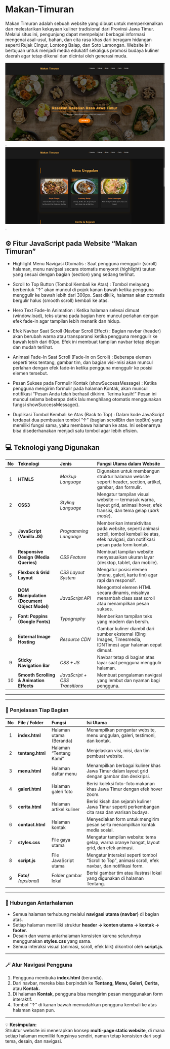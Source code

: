 # Makan-Timuran
Makan Timuran adalah sebuah website yang dibuat untuk memperkenalkan dan melestarikan kekayaan kuliner tradisional dari Provinsi Jawa Timur. Melalui situs ini, pengunjung dapat mempelajari berbagai informasi mengenai asal-usul, bahan, dan cita rasa khas dari beragam hidangan seperti Rujak Cingur, Lontong Balap, dan Soto Lamongan. Website ini bertujuan untuk menjadi media edukatif sekaligus promosi budaya kuliner daerah agar tetap dikenal dan dicintai oleh generasi muda.

![IMG](https://github.com/AdeeM03/Makan-Timuran/blob/ba7cbcd0e555ef22f819f86d8b0c85ab12b051e6/IMG/ss1.png).
![IMG](https://github.com/AdeeM03/Makan-Timuran/blob/732722d779227fd1165b486b459e82ff80b3b5c3/IMG/ss2.png).

## ⚙️ Fitur JavaScript pada Website “Makan Timuran”

- Highlight Menu Navigasi Otomatis : Saat pengguna menggulir (scroll) halaman, menu navigasi secara otomatis menyorot (highlight) tautan yang sesuai dengan bagian (section) yang sedang terlihat.

- Scroll to Top Button (Tombol Kembali ke Atas) : Tombol melayang berbentuk “↑” akan muncul di pojok kanan bawah ketika pengguna menggulir ke bawah lebih dari 300px.
Saat diklik, halaman akan otomatis bergulir halus (smooth scroll) kembali ke atas.

- Hero Text Fade-In Animation : Ketika halaman selesai dimuat (window.load), teks utama pada bagian hero muncul perlahan dengan efek fade-in agar tampilan lebih menarik dan hidup.

- Efek Navbar Saat Scroll (Navbar Scroll Effect) : Bagian navbar (header) akan berubah warna atau transparansi ketika pengguna menggulir ke bawah lebih dari 60px.
Efek ini membuat tampilan navbar tetap elegan dan mudah terlihat.

- Animasi Fade-In Saat Scroll (Fade-In on Scroll) : Beberapa elemen seperti teks tentang, gambar tim, dan bagian visi-misi akan muncul perlahan dengan efek fade-in ketika pengguna menggulir ke posisi elemen tersebut.

- Pesan Sukses pada Formulir Kontak (showSuccessMessage) : Ketika pengguna mengirim formulir pada halaman Kontak, akan muncul notifikasi “Pesan Anda telah berhasil dikirim. Terima kasih!”
Pesan ini muncul selama beberapa detik lalu menghilang otomatis menggunakan fungsi showSuccessMessage().

- Duplikasi Tombol Kembali ke Atas (Back to Top) : Dalam kode JavaScript terdapat dua pembuatan tombol “↑” (bagian scrollBtn dan topBtn) yang memiliki fungsi sama, yaitu membawa halaman ke atas.
Ini sebenarnya bisa disederhanakan menjadi satu tombol agar lebih efisien.


## 💻 Teknologi yang Digunakan

| No | Teknologi | Jenis | Fungsi Utama dalam Website |
|:--:|:--|:--|:--|
| 1 | **HTML5** | *Markup Language* | Digunakan untuk membangun struktur halaman website seperti header, section, artikel, gambar, dan formulir. |
| 2 | **CSS3** | *Styling Language* | Mengatur tampilan visual website — termasuk warna, layout grid, animasi hover, efek transisi, dan tema gelap (*dark mode*). |
| 3 | **JavaScript (Vanilla JS)** | *Programming Language* | Memberikan interaktivitas pada website, seperti animasi scroll, tombol kembali ke atas, efek navigasi, dan notifikasi pesan pada form kontak. |
| 4 | **Responsive Design (Media Queries)** | *CSS Feature* | Membuat tampilan website menyesuaikan ukuran layar (desktop, tablet, dan mobile). |
| 5 | **Flexbox & Grid Layout** | *CSS Layout System* | Mengatur posisi elemen (menu, galeri, kartu tim) agar rapi dan responsif. |
| 6 | **DOM Manipulation (Document Object Model)** | *JavaScript API* | Mengontrol elemen HTML secara dinamis, misalnya menambah class saat scroll atau menampilkan pesan sukses. |
| 7 | **Font: Poppins (Google Fonts)** | *Typography* | Memberikan tampilan teks yang modern dan bersih. |
| 8 | **External Image Hosting** | *Resource CDN* | Gambar kuliner diambil dari sumber eksternal (Bing Images, Timesmedia, IDNTimes) agar halaman cepat dimuat. |
| 9 | **Sticky Navigation Bar** | *CSS + JS* | Navbar tetap di bagian atas layar saat pengguna menggulir halaman. |
| 10 | **Smooth Scrolling & Animation Effects** | *JavaScript + CSS Transitions* | Membuat pengalaman navigasi yang lembut dan nyaman bagi pengguna. |

---

---

### 🧩 Penjelasan Tiap Bagian

| No | File / Folder | Fungsi | Isi Utama |
|:--:|:--|:--|:--|
| 1 | **index.html** | Halaman utama (Beranda) | Menampilkan pengantar website, menu unggulan, galeri, testimoni, dan kontak. |
| 2 | **tentang.html** | Halaman “Tentang Kami” | Menjelaskan visi, misi, dan tim pembuat website. |
| 3 | **menu.html** | Halaman daftar menu | Menampilkan berbagai kuliner khas Jawa Timur dalam layout grid dengan gambar dan deskripsi. |
| 4 | **galeri.html** | Halaman galeri foto | Berisi koleksi foto-foto makanan khas Jawa Timur dengan efek hover zoom. |
| 5 | **cerita.html** | Halaman artikel kuliner | Berisi kisah dan sejarah kuliner Jawa Timur seperti perkembangan cita rasa dan warisan budaya. |
| 6 | **contact.html** | Halaman kontak | Menyediakan form untuk mengirim pesan serta menampilkan kontak media sosial. |
| 7 | **styles.css** | File gaya utama | Mengatur tampilan website: tema gelap, warna oranye hangat, layout grid, dan efek animasi. |
| 8 | **script.js** | File JavaScript utama | Mengatur interaksi seperti tombol “Scroll to Top”, animasi scroll, efek navbar, dan notifikasi form. |
| 9 | **Foto/** *(opsional)* | Folder gambar lokal | Berisi gambar tim atau ilustrasi lokal yang digunakan di halaman Tentang. |

---

### 🧭 Hubungan Antarhalaman
- Semua halaman terhubung melalui **navigasi utama (navbar)** di bagian atas.  
- Setiap halaman memiliki struktur **header → konten utama → kontak → footer**.  
- Desain dan warna antarhalaman konsisten karena seluruhnya menggunakan **styles.css** yang sama.  
- Semua interaksi visual (animasi, scroll, efek klik) dikontrol oleh **script.js**.

---

### 🪄 Alur Navigasi Pengguna
1. Pengguna membuka **index.html** (beranda).  
2. Dari navbar, mereka bisa berpindah ke **Tentang, Menu, Galeri, Cerita,** atau **Kontak.**  
3. Di halaman **Kontak**, pengguna bisa mengirim pesan menggunakan form interaktif.  
4. Tombol “↑” di kanan bawah memudahkan pengguna kembali ke atas halaman kapan pun.

---
 💡 **Kesimpulan:**  
 Struktur website ini menerapkan konsep **multi-page static website**, di mana setiap halaman memiliki fungsinya sendiri, namun tetap konsisten dari segi tema, desain, dan navigasi.


